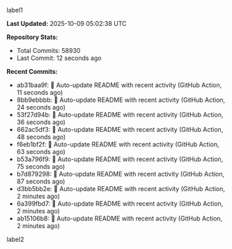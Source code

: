 
label1 
<!-- ACTIVITY_START -->
**Last Updated:** 2025-10-09 05:02:38 UTC

**Repository Stats:**
- Total Commits: 58930
- Last Commit: 12 seconds ago

**Recent Commits:**
- ab31baa9f: 🤖 Auto-update README with recent activity (GitHub Action, 11 seconds ago)
- 8bb9ebbbb: 🤖 Auto-update README with recent activity (GitHub Action, 24 seconds ago)
- 53f27d94b: 🤖 Auto-update README with recent activity (GitHub Action, 36 seconds ago)
- 662ac5df3: 🤖 Auto-update README with recent activity (GitHub Action, 48 seconds ago)
- f6eb1bf2f: 🤖 Auto-update README with recent activity (GitHub Action, 63 seconds ago)
- b53a796f9: 🤖 Auto-update README with recent activity (GitHub Action, 75 seconds ago)
- b7d879298: 🤖 Auto-update README with recent activity (GitHub Action, 87 seconds ago)
- d3bb5bb2e: 🤖 Auto-update README with recent activity (GitHub Action, 2 minutes ago)
- 6a399fbd7: 🤖 Auto-update README with recent activity (GitHub Action, 2 minutes ago)
- ab15106b8: 🤖 Auto-update README with recent activity (GitHub Action, 2 minutes ago)
<!-- ACTIVITY_END -->

label2
